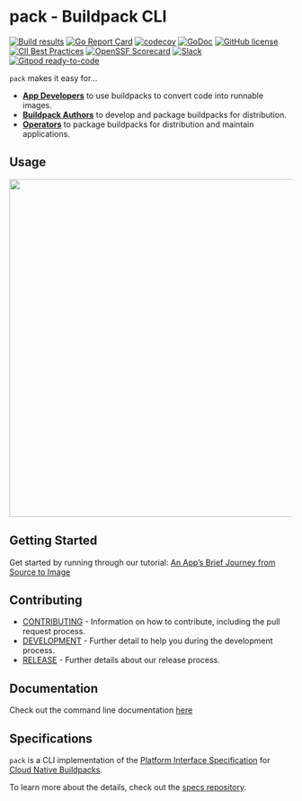 # pack - Buildpack CLI

[![Build results](https://github.com/buildpacks/pack/workflows/build/badge.svg)](https://github.com/buildpacks/pack/actions)
[![Go Report Card](https://goreportcard.com/badge/github.com/buildpacks/pack)](https://goreportcard.com/report/github.com/buildpacks/pack)
[![codecov](https://codecov.io/gh/buildpacks/pack/branch/main/graph/badge.svg)](https://codecov.io/gh/buildpacks/pack)
[![GoDoc](https://godoc.org/github.com/buildpacks/pack?status.svg)](https://godoc.org/github.com/buildpacks/pack)
[![GitHub license](https://img.shields.io/github/license/buildpacks/pack)](https://github.com/buildpacks/pack/blob/main/LICENSE)
[![CII Best Practices](https://bestpractices.coreinfrastructure.org/projects/4748/badge)](https://bestpractices.coreinfrastructure.org/projects/4748)
[![OpenSSF Scorecard](https://api.securityscorecards.dev/projects/github.com/buildpacks/pack/badge)](https://api.securityscorecards.dev/projects/github.com/buildpacks/pack)
[![Slack](https://img.shields.io/badge/slack-join-ff69b4.svg?logo=slack)](https://slack.cncf.io/)
[![Gitpod ready-to-code](https://img.shields.io/badge/Gitpod-ready--to--code-blue?logo=gitpod)](https://gitpod.io/#https://github.com/buildpacks/pack)

`pack` makes it easy for...
- [**App Developers**][app-dev] to use buildpacks to convert code into runnable images.
- [**Buildpack Authors**][bp-author] to develop and package buildpacks for distribution.
- [**Operators**][operator] to package buildpacks for distribution and maintain applications.

## Usage

<img src="resources/pack-build.gif" width="600px" />

## Getting Started
Get started by running through our tutorial: [An App’s Brief Journey from Source to Image][getting-started]

## Contributing
- [CONTRIBUTING](CONTRIBUTING.md) - Information on how to contribute, including the pull request process.
- [DEVELOPMENT](DEVELOPMENT.md) - Further detail to help you during the development process.
- [RELEASE](RELEASE.md) - Further details about our release process.

## Documentation
Check out the command line documentation [here][pack-docs]

## Specifications
`pack` is a CLI implementation of the [Platform Interface Specification][platform-spec] for [Cloud Native Buildpacks][buildpacks.io].

To learn more about the details, check out the [specs repository][specs].

[app-dev]: https://buildpacks.io/docs/for-app-developers/
[bp-author]: https://buildpacks.io/docs/for-buildpack-authors/
[operator]: https://buildpacks.io/docs/for-platform-operators/
[buildpacks.io]: https://buildpacks.io/
[install-pack]: https://buildpacks.io/docs/install-pack/
[getting-started]: https://buildpacks.io/docs/app-journey
[specs]: https://github.com/buildpacks/spec/
[platform-spec]: https://github.com/buildpacks/spec/blob/main/platform.md
[pack-docs]: https://buildpacks.io/docs/tools/pack/cli/pack/
